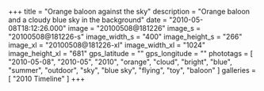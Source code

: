 +++
title = "Orange baloon against the sky"
description = "Orange baloon and a cloudy blue sky in the background"
date = "2010-05-08T18:12:26.000"
image = "20100508@181226"
image_s = "20100508@181226-s"
image_width_s = "400"
image_height_s = "266"
image_xl = "20100508@181226-xl"
image_width_xl = "1024"
image_height_xl = "681"
gps_latitude = ""
gps_longitude = ""
phototags = [ "2010-05-08", "2010-05", "2010", "orange", "cloud", "bright", "blue", "summer", "outdoor", "sky", "blue sky", "flying", "toy", "baloon" ]
galleries = [ "2010 Timeline" ]
+++
